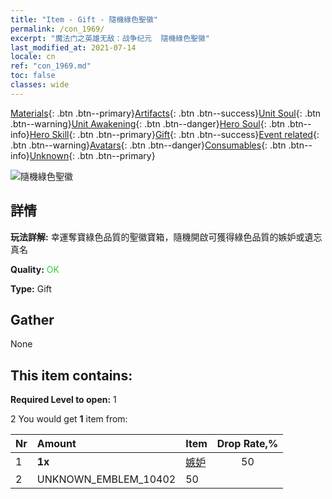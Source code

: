 ```yaml
---
title: "Item - Gift - 隨機綠色聖徽"
permalink: /con_1969/
excerpt: "魔法门之英雄无敌：战争纪元  隨機綠色聖徽"
last_modified_at: 2021-07-14
locale: cn
ref: "con_1969.md"
toc: false
classes: wide
---
```

 [Materials](/ItemsCN/){: .btn .btn--primary}[Artifacts](/ItemsCN/Artifacts/){: .btn .btn--success}[Unit Soul](/ItemsCN/UnitSoul/){: .btn .btn--warning}[Unit Awakening](/ItemsCN/UnitAwakening/){: .btn .btn--danger}[Hero Soul](/ItemsCN/HeroSoul/){: .btn .btn--info}[Hero Skill](/ItemsCN/HeroSkill/){: .btn .btn--primary}[Gift](/ItemsCN/Gift/){: .btn .btn--success}[Event related](/ItemsCN/Events/){: .btn .btn--warning}[Avatars](/ItemsCN/Avatars/){: .btn .btn--danger}[Consumables](/ItemsCN/Consumables/){: .btn .btn--info}[Unknown](/ItemsCN/Unknown/){: .btn .btn--primary}

 ![隨機綠色聖徽](/images/t/shenghui_4.png)

## 詳情
 **玩法詳解:** 幸運奪寶綠色品質的聖徽寶箱，隨機開啟可獲得綠色品質的嫉妒或遺忘真名

 **Quality:** <span style="color: #32CD32">OK</span>

 **Type:** Gift

## Gather

  None

## This item contains:

 **Required Level to open:** 1

 2 You would get **1** item  from:

  | Nr | Amount |     Item    | Drop Rate,% |
  |:---|:-------|:------------|:---------:|
  | 1 |  **1x** | [嫉妒](/cn/Emblem/Jealousy/) | 50 | 
  | 2 | UNKNOWN_EMBLEM_10402 | 50 | 
